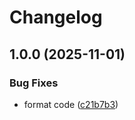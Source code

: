# Changelog

## 1.0.0 (2025-11-01)


### Bug Fixes

* format code ([c21b7b3](https://github.com/wsdjeg/toml.nvim/commit/c21b7b3c53ba99b91809e593cf4a7616b1fc0a64))
